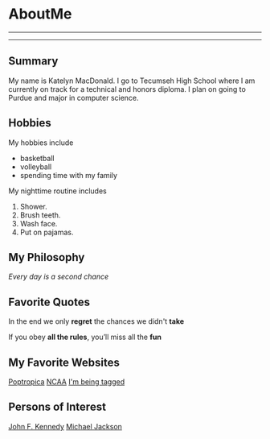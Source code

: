 # AboutMe
---
---
## Summary

[I have a new home]: https://theuselessweb.site/.com/ducksarethebest

My name is Katelyn MacDonald. I go to Tecumseh High School where I am currently on track for a technical and honors diploma. I plan on going to Purdue and major in computer science. 

[1]: https://www.history.com/topics/us-presidents/john-f-kennedy
[2]: https://www.britannica.com/biography/Michael-Jackson

Hobbies
-

My hobbies include

- basketball
- volleyball
- spending time with my family

My nighttime routine includes

1. Shower.
2. Brush teeth.
3. Wash face.
4. Put on pajamas. 

## My Philosophy

*Every day is a second chance*

## Favorite Quotes

In the end we only **regret** the chances we didn't **take**

If you obey __all the rules__, you’ll miss all the **fun**

## My Favorite Websites

[Poptropica](https://www.poptropica.com/)
[NCAA](https://www.espn.com/mens-college-basketball/team/_/id/84/indiana-hoosiers "Indiana Hoosiers")
[I'm being tagged][I have a NEW HOME]

## Persons of Interest

[John F. Kennedy][1]
[Michael Jackson][2]


